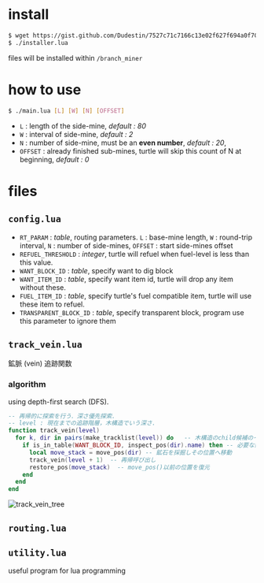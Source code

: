# install
```sh
$ wget https://gist.github.com/Dudestin/7527c71c7166c13e02f627f694a0f700/raw/installer.lua 
$ ./installer.lua
```
files will be installed within `/branch_miner`

# how to use
```sh
$ ./main.lua [L] [W] [N] [OFFSET]
```
- `L` : length of the side-mine, *default : 80*
- `W` : interval of side-mine, *default : 2*
- `N` : number of side-mine, must be an **even number**,  *default : 20*,
- `OFFSET` : already finished sub-mines, turtle will skip this count of N at beginning, *default : 0*
# files
## `config.lua`
- `RT_PARAM` : *table*, routing parameters. `L` : base-mine length, `W` : round-trip interval, `N` : number of side-mines, `OFFSET` : start side-mines offset
- `REFUEL_THRESHOLD` : *integer*, turtle will refuel when fuel-level is less than this value. 
- `WANT_BLOCK_ID`  : *table*, specify want to dig block
- `WANT_ITEM_ID`   : *table*, specify want item id, turtle will drop any item without these.
- `FUEL_ITEM_ID`   : *table*, specify turtle's fuel compatible item, turtle will use these item to refuel.
- `TRANSPARENT_BLOCK_ID` : *table*, specify transparent block, program use this parameter to ignore them 
## `track_vein.lua`
鉱脈 (vein) 追跡関数
### algorithm
using depth-first search (DFS). 
```lua
-- 再帰的に探索を行う．深さ優先探索.
-- level : 現在までの追跡階層，木構造でいう深さ.
function track_vein(level)
  for k, dir in pairs(make_tracklist(level)) do   -- 木構造のchild候補のイテレータ
    if is_in_table(WANT_BLOCK_ID, inspect_pos(dir).name) then -- 必要な鉱石の鉱脈か ?
      local move_stack = move_pos(dir) -- 鉱石を採掘しその位置へ移動
      track_vein(level + 1)  -- 再帰呼び出し
      restore_pos(move_stack)  -- move_pos()以前の位置を復元
    end
  end
end
```
![track_vein_tree](https://user-images.githubusercontent.com/11572379/147317099-0ef03911-7942-422e-bda1-d409fc9311c1.png)

## `routing.lua`

## `utility.lua`
useful program for lua programming


